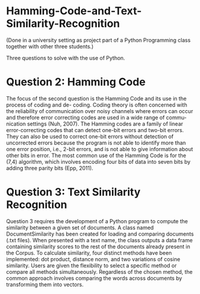 # Hamming-Code-and-Text-Similarity-Recognition

(Done in a university setting as project part of a Python Programming class together with other three students.)


Three questions to solve with the use of Python.

# Question 2: Hamming Code 
The focus of the second question is the Hamming Code and its use in the process of coding and de- coding. Coding theory is often concerned with the reliability of communication over noisy channels where errors can occur and therefore error correcting codes are used in a wide range of commu- nication settings (Nuh, 2007). The Hamming codes are a family of linear error-correcting codes that can detect one-bit errors and two-bit errors. They can also be used to correct one-bit errors without detection of uncorrected errors because the program is not able to identify more than one error position, i.e., 2-bit errors, and is not able to give information about other bits in error. The most common use of the Hamming Code is for the (7,4) algorithm, which involves encoding four bits of data into seven bits by adding three parity bits (Epp, 2011).

# Question 3: Text Similarity Recognition 
Question 3 requires the development of a Python program to compute the similarity between a given set of documents. A class named DocumentSimilarity has been created for loading and comparing documents (.txt files). When presented with a text name, the class outputs a data frame containing similarity scores to the rest of the documents already present in the Corpus.
To calculate similarity, four distinct methods have been implemented: dot product, distance norm, and two variations of cosine similarity. Users are given the flexibility to select a specific method or compare all methods simultaneously. Regardless of the chosen method, the common approach involves comparing the words across documents by transforming them into vectors.
